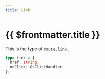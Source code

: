 ```yaml
---
title: Link
---
```


# {{ $frontmatter.title }}

This is the type of [`route.link`](../route/link.md).

```ts
type Link = {
  href: string;
  onClick: OnClickHandler;
};
```
